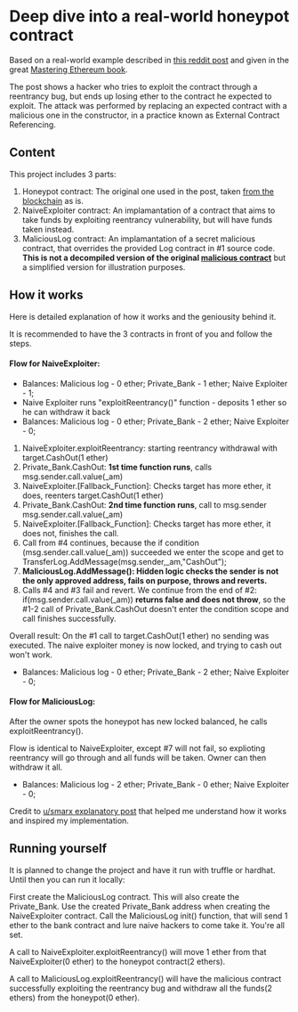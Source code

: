 # Deep dive into a real-world honeypot contract

Based on a real-world example described in [this reddit post](https://www.reddit.com/r/ethdev/comments/7x5rwr/tricked_by_a_honeypot_contract_or_beaten_by/) and given in the great [Mastering Ethereum book](https://github.com/ethereumbook/ethereumbook/blob/develop/09smart-contracts-security.asciidoc#real-world-example-reentrancy-honey-pot).

The post shows a hacker who tries to exploit the contract through a reentrancy bug, but ends up losing ether to the contract he expected to exploit.
The attack was performed by replacing an expected contract with a malicious one in the constructor, in a practice known as External Contract Referencing.

## Content
This project includes 3 parts:
1. Honeypot contract: The original one used in the post, taken [from the blockchain](https://etherscan.io/address/0xd116d1349c1382b0b302086a4e4219ae4f8634ff#code) as is.
2. NaiveExploiter contract: An implamantation of a contract that aims to take funds by exploiting reentrancy vulnerability, but will have funds taken instead.
3. MaliciousLog contract: An implamantation of a secret malicious contract, that overrides the provided Log contract in #1 source code.
**This is not a decompiled version of the original [malicious contract](https://etherscan.io/address/0xd116d1349c1382b0b302086a4e4219ae4f8634ff#code)** but a simplified version for illustration purposes.

## How it works
Here is detailed explanation of how it works and the geniousity behind it.

It is recommended to have the 3 contracts in front of you and follow the steps.

#### Flow for NaiveExploiter:
* Balances: Malicious log - 0 ether; Private_Bank - 1 ether; Naive Exploiter - 1;
* Naive Exploiter runs "exploitReentrancy()" function - deposits 1 ether so he can withdraw it back
* Balances: Malicious log - 0 ether; Private_Bank - 2 ether; Naive Exploiter - 0;
1. NaiveExploiter.exploitReentrancy: starting reentrancy withdrawal with target.CashOut(1 ether)
2. Private_Bank.CashOut: **1st time function runs**, calls msg.sender.call.value(_am)
3. NaiveExploiter.[Fallback_Function]: Checks target has more ether, it does, reenters target.CashOut(1 ether)
4. Private_Bank.CashOut: **2nd time function runs**, call to msg.sender msg.sender.call.value(_am)
5. NaiveExploiter.[Fallback_Function]: Checks target has more ether, it does not, finishes the call.
6. Call from #4 continues, because the if condition (msg.sender.call.value(_am)) succeeded we enter the scope and get to TransferLog.AddMessage(msg.sender,_am,"CashOut");
7. **MaliciousLog.AddMessage(): Hidden logic checks the sender is not the only approved address, fails on purpose, throws and reverts.**
8. Calls #4 and #3 fail and revert. We continue from the end of #2: if(msg.sender.call.value(_am)) **returns false and does not throw**, so the #1-2 call of Private_Bank.CashOut doesn't enter the condition scope and call finishes successfully.

Overall result: On the #1 call to target.CashOut(1 ether) no sending was executed. The naive exploiter money is now locked, and trying to cash out won't work.
* Balances: Malicious log - 0 ether; Private_Bank - 2 ether; Naive Exploiter - 0;

#### Flow for MaliciousLog:

After the owner spots the honeypot has new locked balanced, he calls exploitReentrancy().

Flow is identical to NaiveExploiter, except #7 will not fail, so explioting reentrancy will go through and all funds will be taken. Owner can then withdraw it all.

* Balances: Malicious log - 2 ether; Private_Bank - 0 ether; Naive Exploiter - 0;

Credit to [u/smarx explanatory post](https://www.reddit.com/r/ethdev/comments/7xu4vr/oh_dear_somebody_just_got_tricked_on_the_same/dubakau/) that helped me understand how it works and inspired my implementation.

## Running yourself
It is planned to change the project and have it run with truffle or hardhat. Until then you can run it locally:

First create the MaliciousLog contract. This will also create the Private_Bank. Use the created Private_Bank address when creating the NaiveExploiter contract. Call the MaliciousLog init() function, that will send 1 ether to the bank contract and lure naive hackers to come take it.
You're all set.

A call to NaiveExploiter.exploitReentrancy() will move 1 ether from that NaiveExploiter(0 ether) to the honeypot contract(2 ethers).

A call to MaliciousLog.exploitReentrancy() will have the malicious contract successfully exploiting the reentrancy bug and withdraw all the funds(2 ethers) from the honeypot(0 ether).